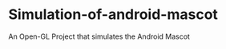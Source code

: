 Simulation-of-android-mascot
============================

An Open-GL Project that simulates the Android Mascot

